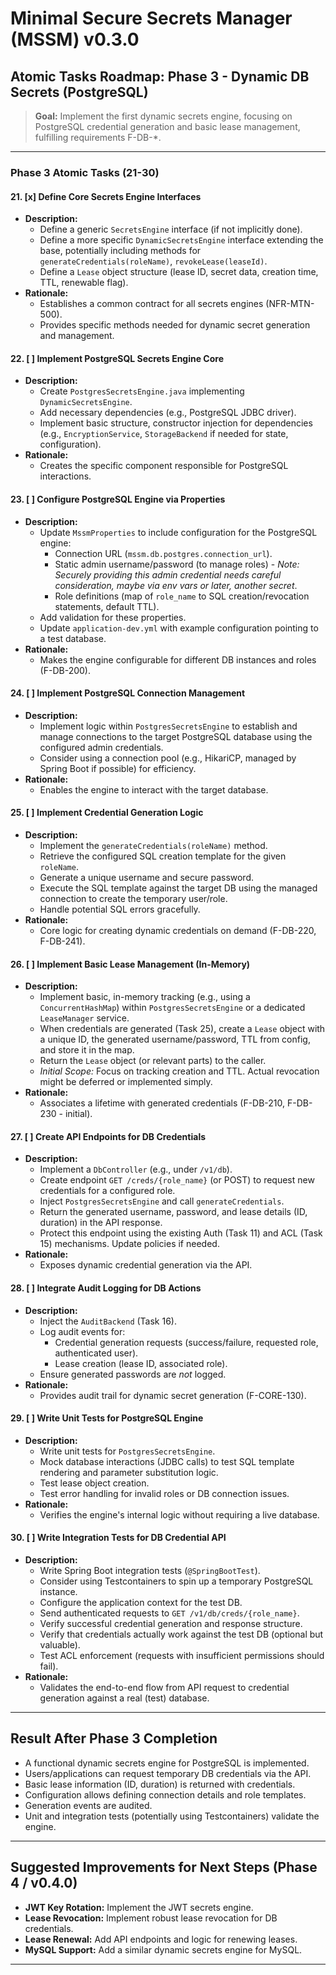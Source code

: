 # Minimal Secure Secrets Manager (MSSM) v0.3.0

## Atomic Tasks Roadmap: Phase 3 - Dynamic DB Secrets (PostgreSQL)

> **Goal:** Implement the first dynamic secrets engine, focusing on PostgreSQL credential generation and basic lease management, fulfilling requirements F-DB-*.

---

### Phase 3 Atomic Tasks (21-30)

#### 21. [x] Define Core Secrets Engine Interfaces
- **Description:**
    - Define a generic `SecretsEngine` interface (if not implicitly done).
    - Define a more specific `DynamicSecretsEngine` interface extending the base, potentially including methods for `generateCredentials(roleName)`, `revokeLease(leaseId)`.
    - Define a `Lease` object structure (lease ID, secret data, creation time, TTL, renewable flag).
- **Rationale:**
    - Establishes a common contract for all secrets engines (NFR-MTN-500).
    - Provides specific methods needed for dynamic secret generation and management.

#### 22. [ ] Implement PostgreSQL Secrets Engine Core
- **Description:**
    - Create `PostgresSecretsEngine.java` implementing `DynamicSecretsEngine`.
    - Add necessary dependencies (e.g., PostgreSQL JDBC driver).
    - Implement basic structure, constructor injection for dependencies (e.g., `EncryptionService`, `StorageBackend` if needed for state, configuration).
- **Rationale:**
    - Creates the specific component responsible for PostgreSQL interactions.

#### 23. [ ] Configure PostgreSQL Engine via Properties
- **Description:**
    - Update `MssmProperties` to include configuration for the PostgreSQL engine:
        - Connection URL (`mssm.db.postgres.connection_url`).
        - Static admin username/password (to manage roles) - *Note: Securely providing this admin credential needs careful consideration, maybe via env vars or later, another secret*.
        - Role definitions (map of `role_name` to SQL creation/revocation statements, default TTL).
    - Add validation for these properties.
    - Update `application-dev.yml` with example configuration pointing to a test database.
- **Rationale:**
    - Makes the engine configurable for different DB instances and roles (F-DB-200).

#### 24. [ ] Implement PostgreSQL Connection Management
- **Description:**
    - Implement logic within `PostgresSecretsEngine` to establish and manage connections to the target PostgreSQL database using the configured admin credentials.
    - Consider using a connection pool (e.g., HikariCP, managed by Spring Boot if possible) for efficiency.
- **Rationale:**
    - Enables the engine to interact with the target database.

#### 25. [ ] Implement Credential Generation Logic
- **Description:**
    - Implement the `generateCredentials(roleName)` method.
    - Retrieve the configured SQL creation template for the given `roleName`.
    - Generate a unique username and secure password.
    - Execute the SQL template against the target DB using the managed connection to create the temporary user/role.
    - Handle potential SQL errors gracefully.
- **Rationale:**
    - Core logic for creating dynamic credentials on demand (F-DB-220, F-DB-241).

#### 26. [ ] Implement Basic Lease Management (In-Memory)
- **Description:**
    - Implement basic, in-memory tracking (e.g., using a `ConcurrentHashMap`) within `PostgresSecretsEngine` or a dedicated `LeaseManager` service.
    - When credentials are generated (Task 25), create a `Lease` object with a unique ID, the generated username/password, TTL from config, and store it in the map.
    - Return the `Lease` object (or relevant parts) to the caller.
    - *Initial Scope:* Focus on tracking creation and TTL. Actual revocation might be deferred or implemented simply.
- **Rationale:**
    - Associates a lifetime with generated credentials (F-DB-210, F-DB-230 - initial).

#### 27. [ ] Create API Endpoints for DB Credentials
- **Description:**
    - Implement a `DbController` (e.g., under `/v1/db`).
    - Create endpoint `GET /creds/{role_name}` (or POST) to request new credentials for a configured role.
    - Inject `PostgresSecretsEngine` and call `generateCredentials`.
    - Return the generated username, password, and lease details (ID, duration) in the API response.
    - Protect this endpoint using the existing Auth (Task 11) and ACL (Task 15) mechanisms. Update policies if needed.
- **Rationale:**
    - Exposes dynamic credential generation via the API.

#### 28. [ ] Integrate Audit Logging for DB Actions
- **Description:**
    - Inject the `AuditBackend` (Task 16).
    - Log audit events for:
        - Credential generation requests (success/failure, requested role, authenticated user).
        - Lease creation (lease ID, associated role).
    - Ensure generated passwords are *not* logged.
- **Rationale:**
    - Provides audit trail for dynamic secret generation (F-CORE-130).

#### 29. [ ] Write Unit Tests for PostgreSQL Engine
- **Description:**
    - Write unit tests for `PostgresSecretsEngine`.
    - Mock database interactions (JDBC calls) to test SQL template rendering and parameter substitution logic.
    - Test lease object creation.
    - Test error handling for invalid roles or DB connection issues.
- **Rationale:**
    - Verifies the engine's internal logic without requiring a live database.

#### 30. [ ] Write Integration Tests for DB Credential API
- **Description:**
    - Write Spring Boot integration tests (`@SpringBootTest`).
    - Consider using Testcontainers to spin up a temporary PostgreSQL instance.
    - Configure the application context for the test DB.
    - Send authenticated requests to `GET /v1/db/creds/{role_name}`.
    - Verify successful credential generation and response structure.
    - Verify that credentials actually work against the test DB (optional but valuable).
    - Test ACL enforcement (requests with insufficient permissions should fail).
- **Rationale:**
    - Validates the end-to-end flow from API request to credential generation against a real (test) database.

---

## Result After Phase 3 Completion

- A functional dynamic secrets engine for PostgreSQL is implemented.
- Users/applications can request temporary DB credentials via the API.
- Basic lease information (ID, duration) is returned with credentials.
- Configuration allows defining connection details and role templates.
- Generation events are audited.
- Unit and integration tests (potentially using Testcontainers) validate the engine.

---

## Suggested Improvements for Next Steps (Phase 4 / v0.4.0)

- **JWT Key Rotation:** Implement the JWT secrets engine.
- **Lease Revocation:** Implement robust lease revocation for DB credentials.
- **Lease Renewal:** Add API endpoints and logic for renewing leases.
- **MySQL Support:** Add a similar dynamic secrets engine for MySQL.

---